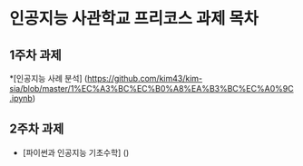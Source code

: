 # 인공지능 사관학교 프리코스 과제 목차

## 1주차 과제
*[인공지능 사례 분석] (https://github.com/kim43/kim-sia/blob/master/1%EC%A3%BC%EC%B0%A8%EA%B3%BC%EC%A0%9C.ipynb)
## 2주차 과제
* [파이썬과 인공지능 기초수학] ()
